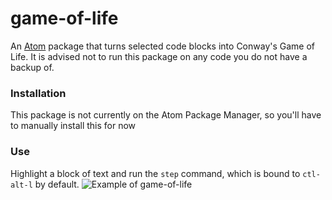 # game-of-life

An [Atom](atom.io) package that turns selected code blocks into Conway's Game of Life. It is advised not to run this package on any code you do not have a backup of.

### Installation
This package is not currently on the Atom Package Manager, so you'll have to manually install this for now

### Use
Highlight a block of text and run the `step` command, which is bound to `ctl-alt-l` by default.
![Example of game-of-life](/example.gif)
